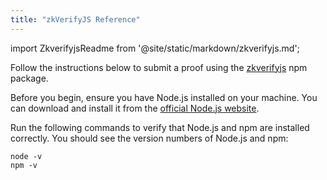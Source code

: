 ```yaml
---
title: "zkVerifyJS Reference"
---
```


import ZkverifyjsReadme from '@site/static/markdown/zkverifyjs.md';

Follow the instructions below to submit a proof using the [zkverifyjs](https://www.npmjs.com/package/zkverifyjs) npm package.

Before you begin, ensure you have Node.js installed on your machine. You can download and install it from the [official Node.js website](https://nodejs.org/).

Run the following commands to verify that Node.js and npm are installed correctly. You should see the version numbers of Node.js and npm:

```shell
node -v
npm -v
```
<ZkverifyjsReadme />
